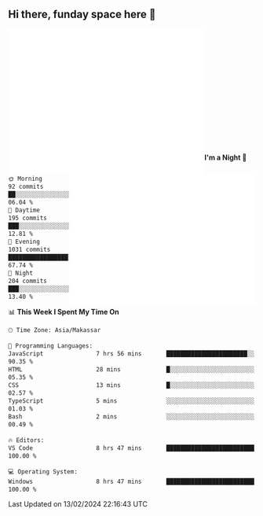 ## Hi there, funday space here 🚀

<img align="left" width="400" alt="🌞" src="https://raw.githubusercontent.com/fhasnur/fhasnur/master/general.svg?token=ATQS65TR7ETTG5RLJUDIDBLBN34HE">
<img align="right" width="380" alt="🌞" src="https://raw.githubusercontent.com/fhasnur/fhasnur/master/statistics.svg?token=ATQS65TR7ETTG5RLJUDIDBLBN34HE">

<br><br><br><br><br><br><br><br><br><br><br><br><br><br>

<!--START_SECTION:waka-->
**I'm a Night 🦉** 

```text
🌞 Morning                92 commits          ██░░░░░░░░░░░░░░░░░░░░░░░   06.04 % 
🌆 Daytime                195 commits         ███░░░░░░░░░░░░░░░░░░░░░░   12.81 % 
🌃 Evening                1031 commits        █████████████████░░░░░░░░   67.74 % 
🌙 Night                  204 commits         ███░░░░░░░░░░░░░░░░░░░░░░   13.40 % 
```


📊 **This Week I Spent My Time On** 

```text
🕑︎ Time Zone: Asia/Makassar

💬 Programming Languages: 
JavaScript               7 hrs 56 mins       ███████████████████████░░   90.35 % 
HTML                     28 mins             █░░░░░░░░░░░░░░░░░░░░░░░░   05.35 % 
CSS                      13 mins             █░░░░░░░░░░░░░░░░░░░░░░░░   02.57 % 
TypeScript               5 mins              ░░░░░░░░░░░░░░░░░░░░░░░░░   01.03 % 
Bash                     2 mins              ░░░░░░░░░░░░░░░░░░░░░░░░░   00.49 % 

🔥 Editors: 
VS Code                  8 hrs 47 mins       █████████████████████████   100.00 % 

💻 Operating System: 
Windows                  8 hrs 47 mins       █████████████████████████   100.00 % 
```


 Last Updated on 13/02/2024 22:16:43 UTC
<!--END_SECTION:waka-->
